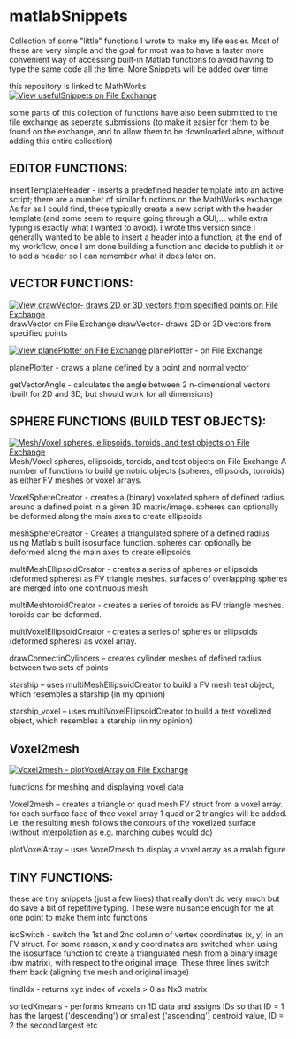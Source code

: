 # matlabSnippets
Collection of some "little" functions I wrote to make my life easier. Most of these are very simple and the goal for most was to have a faster more convenient way of accessing built-in Matlab functions to avoid having to type the same code all the time. 
More Snippets will be added over time. 

this repository is linked to MathWorks
[![View usefulSnippets on File Exchange](https://www.mathworks.com/matlabcentral/images/matlab-file-exchange.svg)](https://www.mathworks.com/matlabcentral/fileexchange/73883-usefulsnippets)

some parts of this collection of functions have also been submitted to the file exchange as seperate submissions (to make it easier for them to be found on the exchange, and to allow them to be downloaded alone, without adding this entire collection)

## EDITOR FUNCTIONS:

insertTemplateHeader - inserts a predefined header template into an active script; there are a number of similar functions on the MathWorks exchange. As far as I could find, these typically create a new script with the header template (and some seem to require going through a GUI,... while extra typing is exactly what I wanted to avoid). I wrote this version since I generally wanted to be able to insert a header into a function, at the end of my workflow, once I am done building a function and decide to publish it or to add a header so I can remember what it does later on.

## VECTOR FUNCTIONS:

[![View drawVector- draws 2D or 3D vectors from specified points on File Exchange](https://www.mathworks.com/matlabcentral/images/matlab-file-exchange.svg)](https://www.mathworks.com/matlabcentral/fileexchange/73734-drawvector-draws-2d-or-3d-vectors-from-specified-points) drawVector on File Exchange
drawVector- draws 2D or 3D vectors from specified points 

[![View planePlotter on File Exchange](https://www.mathworks.com/matlabcentral/images/matlab-file-exchange.svg)](https://www.mathworks.com/matlabcentral/fileexchange/73731-planeplotter) planePlotter - on File Exchange

planePlotter - draws a plane defined by a point and normal vector

getVectorAngle - calculates the angle between 2 n-dimensional vectors 
  (built for 2D and 3D, but should work for all dimensions)

## SPHERE FUNCTIONS (BUILD TEST OBJECTS):

[![Mesh/Voxel spheres, ellipsoids, toroids, and test objects on File Exchange](https://www.mathworks.com/matlabcentral/images/matlab-file-exchange.svg)](https://www.mathworks.com/matlabcentral/fileexchange/75241-mesh-voxel-spheres-ellipsoids-toroids-and-test-objects?s_tid=prof_contriblnk) Mesh/Voxel spheres, ellipsoids, toroids, and test objects on File Exchange
A number of functions to build gemotric objects (spheres, ellipsoids, torroids) as either FV meshes or voxel arrays. 

VoxelSphereCreator - creates a (binary) voxelated sphere of defined radius around a defined point in a given 3D matrix/image. 
    spheres can optionally be deformed along the main axes to create ellipsoids

meshSphereCreator - Creates a triangulated sphere of a defined radius using Matlab's built isosurface function. 
    spheres can optionally be deformed along the main axes to create ellipsoids
    
multiMeshEllipsoidCreator - creates a series of spheres or ellipsoids (deformed spheres) as FV triangle meshes. surfaces of overlapping spheres are merged into one continuous mesh

multiMeshtoroidCreator - creates a series of toroids as FV triangle meshes. toroids can be deformed. 

multiVoxelEllipsoidCreator - creates a series of spheres or ellipsoids (deformed spheres) as voxel array. 

drawConnectinCylinders – creates cylinder meshes of defined radius between two sets of points

starship – uses multiMeshEllipsoidCreator to build a FV mesh test object, which resembles a starship (in my opinion) 

starship_voxel – uses multiVoxelEllipsoidCreator to build a test voxelized object, which resembles a starship (in my opinion) 

## Voxel2mesh
[![Voxel2mesh - plotVoxelArray on File Exchange](https://www.mathworks.com/matlabcentral/images/matlab-file-exchange.svg)](https://www.mathworks.com/matlabcentral/fileexchange/75240-voxel2mesh-plotvoxelarray?s_tid=prof_contriblnk) 

functions for meshing and displaying voxel data

Voxel2mesh – creates a triangle or quad mesh FV struct from a voxel array. for each surface face of thee voxel array 1 quad or 2 triangles will be added. i.e. the resulting mesh follows the contours of the voxelized surface (without interpolation as e.g. marching cubes would do) 

plotVoxelArray – uses Voxel2mesh to display a voxel array as a malab figure

## TINY FUNCTIONS:
these are tiny snippets (just a few lines) that really don't do very much but do save a bit of repetitive typing. These were nuisance enough for me at one point to make them into functions

isoSwitch - switch the 1st and 2nd column of vertex coordinates (x, y) in an FV struct.
	For some reason, x and y coordinates are switched when using the isosurface function to create a triangulated mesh from a binary image (bw matrix), with respect to the original image. These three lines switch them back (aligning the mesh and original image)

findIdx - returns xyz index of voxels > 0 as Nx3 matrix

sortedKmeans - performs kmeans on 1D data and assigns IDs so that ID = 1 has the largest ('descending') or smallest ('ascending') centroid value, ID = 2 the second largest etc
